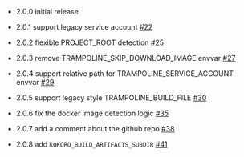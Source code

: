 * 2.0.0
  initial release

* 2.0.1
  support legacy service account [#22](https://github.com/GoogleCloudPlatform/docker-ci-helper/pull/22)

* 2.0.2
  flexible PROJECT_ROOT detection [#25](https://github.com/GoogleCloudPlatform/docker-ci-helper/pull/25)

* 2.0.3
  remove TRAMPOLINE_SKIP_DOWNLOAD_IMAGE envvar [#27](https://github.com/GoogleCloudPlatform/docker-ci-helper/pull/27)

* 2.0.4
  support relative path for TRAMPOLINE_SERVICE_ACCOUNT envvar [#29](https://github.com/GoogleCloudPlatform/docker-ci-helper/pull/29)

* 2.0.5
  support legacy style TRAMPOLINE_BUILD_FILE [#30](https://github.com/GoogleCloudPlatform/docker-ci-helper/pull/30)

* 2.0.6
  fix the docker image detection logic [#35](https://github.com/GoogleCloudPlatform/docker-ci-helper/pull/35)

* 2.0.7
  add a comment about the github repo [#38](https://github.com/GoogleCloudPlatform/docker-ci-helper/pull/38)

* 2.0.8
  add `KOKORO_BUILD_ARTIFACTS_SUBDIR` [#41](https://github.com/GoogleCloudPlatform/docker-ci-helper/pull/41)
